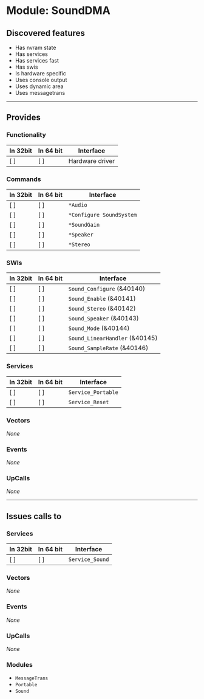 # Module: SoundDMA

## Discovered features


* Has nvram state
* Has services
* Has services fast
* Has swis
* Is hardware specific
* Uses console output
* Uses dynamic area
* Uses messagetrans

---

## Provides

### Functionality

| In 32bit | In 64 bit | Interface |
|----------|-----------|-----------|
| [ ]      | [ ]       | Hardware driver |

### Commands


| In 32bit | In 64 bit | Interface |
|----------|-----------|-----------|
| [ ]      | [ ]       | `*Audio` |
| [ ]      | [ ]       | `*Configure SoundSystem` |
| [ ]      | [ ]       | `*SoundGain` |
| [ ]      | [ ]       | `*Speaker` |
| [ ]      | [ ]       | `*Stereo` |


### SWIs


| In 32bit | In 64 bit | Interface |
|----------|-----------|-----------|
| [ ]      | [ ]       | `Sound_Configure` (&40140) |
| [ ]      | [ ]       | `Sound_Enable` (&40141) |
| [ ]      | [ ]       | `Sound_Stereo` (&40142) |
| [ ]      | [ ]       | `Sound_Speaker` (&40143) |
| [ ]      | [ ]       | `Sound_Mode` (&40144) |
| [ ]      | [ ]       | `Sound_LinearHandler` (&40145) |
| [ ]      | [ ]       | `Sound_SampleRate` (&40146) |


### Services


| In 32bit | In 64 bit | Interface |
|----------|-----------|-----------|
| [ ]      | [ ]       | `Service_Portable` |
| [ ]      | [ ]       | `Service_Reset` |


### Vectors


*None*


### Events


*None*


### UpCalls


*None*


---

## Issues calls to

### Services


| In 32bit | In 64 bit | Interface |
|----------|-----------|-----------|
| [ ]      | [ ]       | `Service_Sound` |


### Vectors


*None*


### Events


*None*


### UpCalls


*None*


### Modules


* `MessageTrans`
* `Portable`
* `Sound`


